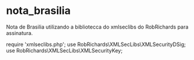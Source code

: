 # nota_brasilia
Nota de Brasilia utilizando a bibliotecca do xmlseclibs do RobRichards para assinatura.

require 'xmlseclibs.php';
use RobRichards\XMLSecLibs\XMLSecurityDSig;
use RobRichards\XMLSecLibs\XMLSecurityKey;
